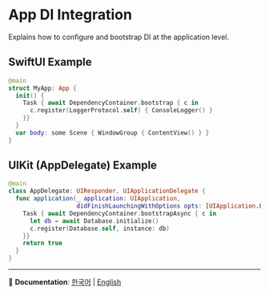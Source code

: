 # App DI Integration

Explains how to configure and bootstrap DI at the application level.

## SwiftUI Example
```swift
@main
struct MyApp: App {
  init() {
    Task { await DependencyContainer.bootstrap { c in
      c.register(LoggerProtocol.self) { ConsoleLogger() }
    }}
  }
  var body: some Scene { WindowGroup { ContentView() } }
}
```

## UIKit (AppDelegate) Example
```swift
@main
class AppDelegate: UIResponder, UIApplicationDelegate {
  func application(_ application: UIApplication,
                   didFinishLaunchingWithOptions opts: [UIApplication.LaunchOptionsKey: Any]?) -> Bool {
    Task { await DependencyContainer.bootstrapAsync { c in
      let db = await Database.initialize()
      c.register(Database.self, instance: db)
    }}
    return true
  }
}
```

---

📖 **Documentation**: [한국어](../ko.lproj/AppDIIntegration) | [English](AppDIIntegration)